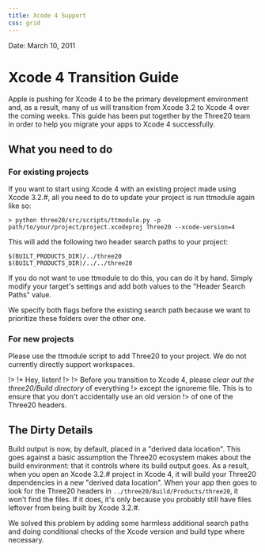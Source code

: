 ```yaml
---
title: Xcode 4 Support
css: grid
---
```


<div class="authors">
  <div class="author">Date: March 10, 2011</div>
</div>

Xcode 4 Transition Guide
========================

Apple is pushing for Xcode 4 to be the primary development environment and, as a result,
many of us will transition from Xcode 3.2 to Xcode 4 over the coming weeks. This
guide has been put together by the Three20 team in order to help you migrate your apps to Xcode 4
successfully.

What you need to do
-------------------

### For existing projects

If you want to start using Xcode 4 with an existing project made using Xcode 3.2.#, all you need
to do to update your project is run ttmodule again like so:

    > python three20/src/scripts/ttmodule.py -p path/to/your/project/project.xcodeproj Three20 --xcode-version=4

This will add the following two header search paths to your project:

    $(BUILT_PRODUCTS_DIR)/../three20
    $(BUILT_PRODUCTS_DIR)/../../three20

If you do not want to use ttmodule to do this, you can do it by hand. Simply modify your target's
settings and add both values to the "Header Search Paths" value.

We specify both flags before the existing search path because we want to prioritize these folders
over the other one.

### For new projects

Please use the ttmodule script to add Three20 to your project. We do not currently directly
support workspaces.

!> !* Hey, listen!
!>
!> Before you transition to Xcode 4, please *clear out the three20/Build directory* of everything
!> except the ignoreme file. This is to ensure that you don't accidentally use an old version
!> of one of the Three20 headers.

The Dirty Details
-----------------

Build output is now, by default, placed in a "derived data location". This goes
against a basic assumption the Three20 ecosystem makes about the build environment: that
it controls where its build output goes. As a result, when you open an Xcode 3.2.# project in
Xcode 4, it will build your Three20 dependencies in a new "derived data location". When your
app then goes to look for the Three20 headers in `../three20/Build/Products/three20`,
it won't find the files. If it does, it's only because you probably still have files leftover
from being built by Xcode 3.2.#.

We solved this problem by adding some harmless additional search paths and
doing conditional checks of the Xcode version and build type  where necessary.
